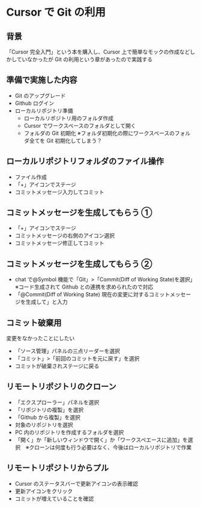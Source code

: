 # Cursor で Git の利用

## 背景

「Cursor 完全入門」という本を購入し、Cursor 上で簡単なモックの作成などしかしていなかったが Git の利用という章があったので実践する

## 準備で実施した内容

- Git のアップグレード
- Github ログイン
- ローカルリポジトリ準備
  - ローカルリポジトリ用のフォルダ作成
  - Cursor でワークスペースのフォルダとして開く
  - フォルダの Git 初期化 ※フォルダ初期化の際にワークスペースのフォルダ全てを Git 初期化してしまう？

## ローカルリポジトリフォルダのファイル操作

- ファイル作成
- 「+」アイコンでステージ
- コミットメッセージ入力してコミット

## コミットメッセージを生成してもらう ①

- 「+」アイコンでステージ
- コミットメッセージの右側のアイコン選択
- コミットメッセージ修正してコミット

## コミットメッセージを生成してもらう ②

- chat で@Symbol 機能で「Git」>「Commit(Diff of Working State)を選択」※コード生成されて Github との連携を求められたので対応
- 「@Commit(Diff of Working State) 現在の変更に対するコミットメッセージを生成して」と入力

## コミット破棄用

変更をなかったことにしたい

- 「ソース管理」パネルの三点リーダーを選択
- 「コミット」>「前回のコミットを元に戻す」を選択
- コミットが破棄されステージに戻る

## リモートリポジトリのクローン

- 「エクスプローラー」パネルを選択
- 「リポジトリの複製」を選択
- 「Github から複製」を選択
- 対象のリポジトリを選択
- PC 内のリポジトリを作成するフォルダを選択
- 「開く」か「新しいウィンドウで開く」か「ワークスペエースに追加」を選択　※クローンは何度も行う必要はなく、今後はローカルリポジトリで作業

## リモートリポジトリからプル

- Cursor のステータスバーで更新アイコンの表示確認
- 更新アイコンをクリック
- コミットが増えていることを確認
